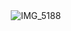 ㅤㅤㅤㅤㅤㅤㅤ![IMG_5188](https://github.com/user-attachments/assets/49a153a4-4635-4c7c-ac5e-c9060648186d)
